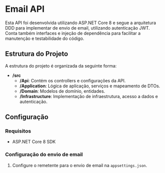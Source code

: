 # Email API

Esta API foi desenvolvida utilizando ASP.NET Core 8 e segue a arquitetura DDD para implementar de envio de email, utilizando autenticação JWT. 
Conta também interfaces e injeção de dependência para facilitar a manutenção e testabilidade do código.

## Estrutura do Projeto

A estrutura do projeto é organizada da seguinte forma:

- **/src**
  - **/Api**: Contém os controllers e configurações da API.
  - **/Application**: Lógica de aplicação, serviços e mapeamento de DTOs.
  - **/Domain**: Modelos de domínio, entidades.
  - **/Infrastructure**: Implementação de infraestrutura, acesso a dados e autenticação.
## Configuração

### Requisitos

- ASP.NET Core 8 SDK

### Configuração do envio de email

1. Configure o remetente para o envio de email na `appsettings.json`.
